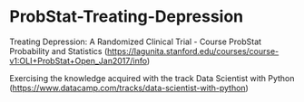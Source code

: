 # ProbStat-Treating-Depression
Treating Depression: A Randomized Clinical Trial - Course ProbStat Probability and Statistics (https://lagunita.stanford.edu/courses/course-v1:OLI+ProbStat+Open_Jan2017/info)

Exercising the knowledge acquired with the track Data Scientist with Python (https://www.datacamp.com/tracks/data-scientist-with-python)

